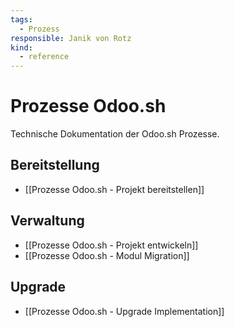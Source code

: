 ```yaml
---
tags:
  - Prozess
responsible: Janik von Rotz
kind:
  - reference
---
```

# Prozesse Odoo.sh

Technische Dokumentation der Odoo.sh Prozesse.

## Bereitstellung

* [[Prozesse Odoo.sh - Projekt bereitstellen]]

## Verwaltung

* [[Prozesse Odoo.sh - Projekt entwickeln]]
* [[Prozesse Odoo.sh - Modul Migration]]

## Upgrade

* [[Prozesse Odoo.sh - Upgrade Implementation]]
